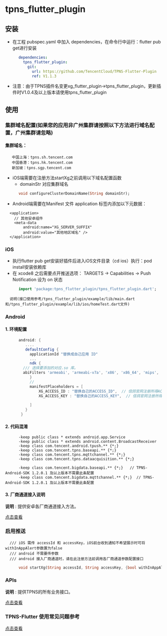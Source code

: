 # tpns_flutter_plugin

## 安装
- 在工程 pubspec.yaml 中加入 dependencies，在命令行中运行：flutter pub get进行安装
```yaml
      dependencies:
        tpns_flutter_plugin:
          git:
            url: https://github.com/TencentCloud/TPNS-Flutter-Plugin
            ref: V1.1.3
```

- 注意：由于TPNS插件名变更xg_flutter_plugin->tpns_flutter_plugin，更新插件时V1.0.4及以上版本请使用tpns_flutter_plugin


## 使用

### 集群域名配置(如果您的应用非广州集群请按照以下方法进行域名配置，广州集群请忽略)
#### 集群域名：
       中国上海：tpns.sh.tencent.com
       中国香港：tpns.hk.tencent.com
       新加坡：tpns.sgp.tencent.com
- iOS端需要在注册方法startXg之前调用以下域名配置函数
  - domainStr 对应集群域名
```dart
      void configureClusterDomainName(String domainStr);
```
- Android端需要在Manifest 文件 application 标签内添加以下元数据：

```
  <application>
    // 其他安卓组件
    <meta-data
        android:name="XG_SERVER_SUFFIX"
        android:value="其他地区域名" />
  </application>
```

  
      

###  iOS

- 执行flutter pub get安装好插件后进入iOS文件目录（cd ios）执行：pod install安装依赖库
- 在 xcode8 之后需要点开推送选项： TARGETS -> Capabilities -> Push Notification 设为 on 状态

```dart
      import 'package:tpns_flutter_plugin/tpns_flutter_plugin.dart';
```

      说明(接口使用参考/tpns_flutter_plugin/example/lib/main.dart和/tpns_flutter_plugin/example/lib/ios/homeTest.dart文件)




###   Android
#### 1. 环境配置
```groovy
      android: {
         ....
         defaultConfig {
           applicationId "替换成自己应用 ID"
           ...
           ndk {
        /// 选择要添加的对应.so 库。
        abiFilters 'armeabi', 'armeabi-v7a', 'x86', 'x86_64', 'mips', 'mips64', 'arm64-v8a',
           }
           //
           manifestPlaceholders = [
               XG_ACCESS_ID : "替换自己的ACCESS_ID",  // 信鸽官网注册所得ACCESS_ID
               XG_ACCESS_KEY : "替换自己的ACCESS_KEY",  // 信鸽官网注册所得ACCESS_KEY
    
           ]
         }
       }
```

 

#### 2. 代码混淆
```
      -keep public class * extends android.app.Service
      -keep public class * extends android.content.BroadcastReceiver
      -keep class com.tencent.android.tpush.** {*;}
      -keep class com.tencent.tpns.baseapi.** {*;} 
      -keep class com.tencent.tpns.mqttchannel.** {*;}
      -keep class com.tencent.tpns.dataacquisition.** {*;}
    
      -keep class com.tencent.bigdata.baseapi.** {*;}   // TPNS-Android-SDK 1.2.0.1 及以上版本不需要此条配置
      -keep class com.tencent.bigdata.mqttchannel.** {*;}  // TPNS-Android-SDK 1.2.0.1 及以上版本不需要此条配置
```

#### 3. 厂商通道接入说明

**说明** : 提供安卓各厂商通道接入方法。

[点击查看](./documents/vendor.md)



### 启用推送
      /// iOS 需传 accessId 和 accessKey，iOS前台收到通知不希望展示时可将withInAppAlert参数置为false
      /// android 不需要传参数
      /// android 接入厂商通道时，请在此注册方法前调用各厂商通道参数配置接口
```dart
      void startXg(String accessId, String accessKey, {bool withInAppAlert = true});
```

### APIs

**说明** : 提供TPNS的所有业务接口。

[点击查看](./documents/APIs.md)


### TPNS-Flutter 使用常见问题参考
[点击查看](https://cloud.tencent.com/document/product/548/48803)
